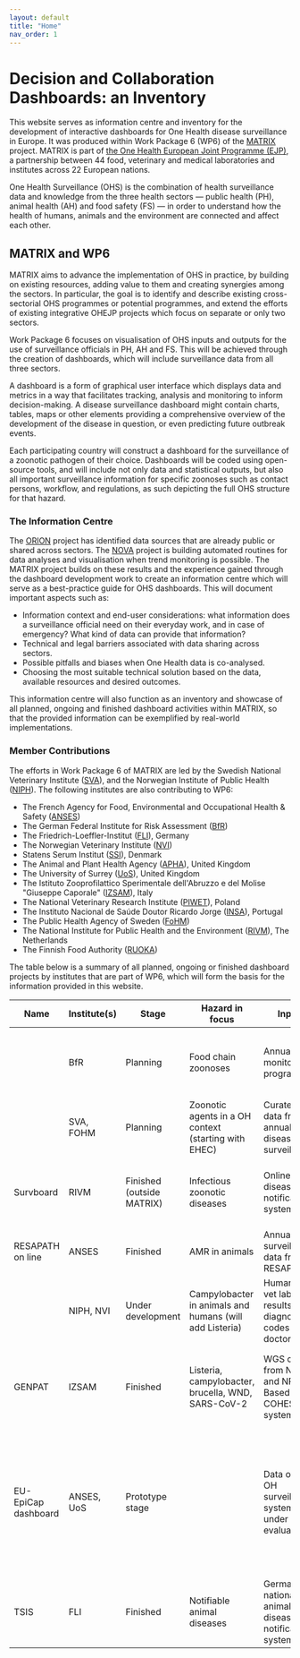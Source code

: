 ```yaml
---
layout: default
title: "Home"
nav_order: 1
---
```


# Decision and Collaboration Dashboards: an Inventory

This website serves as information centre and inventory for the development of interactive dashboards for One Health disease surveillance in Europe. It was produced within Work Package 6 (WP6) of the [MATRIX](https://onehealthejp.eu/jip-matrix/) project. MATRIX is part of [the One Health European Joint Programme (EJP)](https://onehealthejp.eu/), a partnership between 44 food, veterinary and medical laboratories and institutes across 22 European nations.

One Health Surveillance (OHS) is the combination of health surveillance data and knowledge from the three health sectors &mdash; public health (PH), animal health (AH) and food safety (FS) &mdash; in order to understand how the health of humans, animals and the environment are connected and affect each other.

## MATRIX and WP6

MATRIX aims to advance the implementation of OHS in practice, by building on existing resources, adding value to them and creating synergies among the sectors. In particular, the goal is to identify and describe existing cross-sectorial OHS programmes or potential programmes, and extend the efforts of existing integrative OHEJP projects which focus on separate or only two sectors.

Work Package 6 focuses on visualisation of OHS inputs and outputs for the use of surveillance officials in PH, AH and FS. This will be achieved through the creation of dashboards, which will include surveillance data from all three sectors.

A dashboard is a form of graphical user interface which displays data and metrics in a way that facilitates tracking, analysis and monitoring to inform decision-making. A disease surveillance dashboard might contain charts, tables, maps or other elements providing a comprehensive overview of the development of the disease in question, or even predicting future outbreak events.

Each participating country will construct a dashboard for the surveillance of a zoonotic pathogen of their choice. Dashboards will be coded using open-source tools, and will include not only data and statistical outputs, but also all important surveillance information for specific zoonoses such as contact persons, workflow, and regulations, as such depicting the full OHS structure for that hazard.

### The Information Centre

The [ORION](https://onehealthejp.eu/jip-orion/) project has identified data sources that are already public or shared across sectors. The [NOVA](https://onehealthejp.eu/jrp-nova/) project is building automated routines for data analyses and visualisation when trend monitoring is possible. The MATRIX project builds on these results and the experience gained through the dashboard development work to create an information centre which will serve as a best-practice guide for OHS dashboards. This will document important aspects such as:

* Information context and end-user considerations: what information does a surveillance official need on their everyday work, and in case of emergency? What kind of data can provide that information?
* Technical and legal barriers associated with data sharing across sectors.
* Possible pitfalls and biases when One Health data is co-analysed.
* Choosing the most suitable technical solution based on the data, available resources and desired outcomes.

This information centre will also function as an inventory and showcase of all planned, ongoing and finished dashboard activities within MATRIX, so that the provided information can be exemplified by real-world implementations.

### Member Contributions

The efforts in Work Package 6 of MATRIX are led by the Swedish National Veterinary Institute ([SVA](https://www.sva.se/en/)), and the Norwegian Institute of Public Health ([NIPH](https://www.fhi.no/en/)). The following institutes are also contributing to WP6:

* The French Agency for Food, Environmental and Occupational Health & Safety ([ANSES](https://www.anses.fr/en))
* The German Federal Institute for Risk Assessment ([BfR](https://www.bfr.bund.de/en/home.html))
* The Friedrich-Loeffler-Institut ([FLI](https://www.fli.de/en/startpage/)), Germany
* The Norwegian Veterinary Institute ([NVI](https://www.vetinst.no/en))
* Statens Serum Institut ([SSI](https://en.ssi.dk/)), Denmark
* The Animal and Plant Health Agency ([APHA](https://www.gov.uk/government/organisations/animal-and-plant-health-agency)), United Kingdom
* The University of Surrey ([UoS](https://www.surrey.ac.uk/)), United Kingdom
* The Istituto Zooprofilattico Sperimentale dell'Abruzzo e del Molise "Giuseppe Caporale" ([IZSAM](https://www.izs.it/IZS/Engine/RAServePG.php)), Italy
* The National Veterinary Research Institute ([PIWET](http://www.piwet.pulawy.pl/)), Poland
* The Instituto Nacional de Saúde Doutor Ricardo Jorge ([INSA](http://www.insa.min-saude.pt/)), Portugal
* The Public Health Agency of Sweden ([FoHM](https://www.folkhalsomyndigheten.se/the-public-health-agency-of-sweden/))
* The National Institute for Public Health and the Environment ([RIVM](https://www.rivm.nl/en)), The Netherlands
* The Finnish Food Authority ([RUOKA](https://www.ruokavirasto.fi/en/))


The table below is a summary of all planned, ongoing or finished dashboard projects by institutes that are part of WP6, which will form the basis for the information provided in this website.

| Name                | Institute(s) | Stage                     | Hazard in focus                                         | Input                                                   | Output                                                                                                                                          | Target audience(s)                                                                              | Technology/platform                                                                           | URL                                                                                  |
| ------------------- | ------------ | ------------------------- | ------------------------------------------------------- | ------------------------------------------------------- | ----------------------------------------------------------------------------------------------------------------------------------------------- | ----------------------------------------------------------------------------------------------- | --------------------------------------------------------------------------------------------- | ------------------------------------------------------------------------------------ |
|                     | BfR          | Planning                  | Food chain zoonoses                                     | Annual monitoring programme                             | Interactive platform, downloadable data                                                                                                         | Scientists, health professionals, decision makers, public                                       | Maybe R (not yet decided)                                                                     |                                                                                      |
|                     | SVA, FOHM    | Planning                  | Zoonotic agents in a OH context (starting with EHEC)    | Curated data from annual disease surveillance           | Disease-specific surveillance summary dashboards                                                                                                | Public, health professionals                                                                    | R, HTML, JavaScript                                                                           |                                                                                      |
| Survboard           | RIVM         | Finished (outside MATRIX) | Infectious zoonotic diseases                            | Online disease notification system                      | Dashboard with summaries per agent - figures and table                                                                                          | Internal RIVM + selected experts                                                                | R Shiny                                                                                       |                                                                                      |
| RESAPATH on line    | ANSES        | Finished                  | AMR in animals                                          | Annual surveillance data from RESAPATH                  | Public interactive dashboard                                                                                                                    | Veterinarians, laboratories, public                                                             | MySQL, R, R Shiny                                                                             | [https://shiny-public.anses.fr/resapath2/](https://shiny-public.anses.fr/resapath2/) |
|                     | NIPH, NVI    | Under development         | Campylobacter in animals and humans (will add Listeria) | Human and vet lab results, diagnosis codes from doctors | Dashboard of diagnostic results and statistics                                                                                                  | People working with surveillance in PH and AH, possibly FS authority                            | R, Apache, R Shiny                                                                            |                                                                                      |
| GENPAT              | IZSAM        | Finished                  | Listeria, campylobacter, brucella, WND, SARS-CoV-2      | WGS data from NRLs and NRCs. Based on COHESIVE system   | Dashboard combining WGS data, metadata and GIS data                                                                                             | Official control authorities, health and sruveillance professionals                             | CMDBuild (data), nextflow (calculations), OpenStreetMap + grapetree + phylocanvas (dashboard) |                                                                                      |
| EU-EpiCap dashboard | ANSES, UoS   | Prototype stage           |                                                         | Data on a OH surveillance system under evaluation       | Evaluation of OH surveillance capacities, visualisation of these assessments, mapping of actors and interactions in the OH surveillance network | Those involved in evaluating OH surveillance systems in member states; PH, AH and FS institutes | R Shiny with integrated HTML and JS widgets                                                   |                                                                                      |
| TSIS                | FLI          | Finished                  | Notifiable animal diseases                              | German national animal disease notification system      | Tabulated data and a map                                                                                                                        | Anyone                                                                                          |                                                                                               | [https://tsis.fli.de/Default.aspx](https://tsis.fli.de/Default.aspx)                 |
